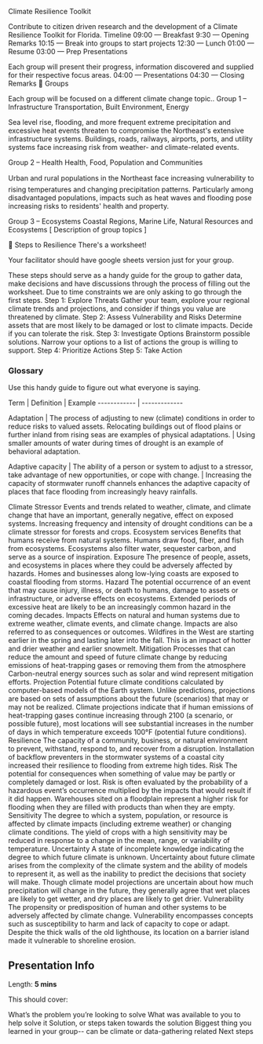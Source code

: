 
Climate Resilience Toolkit

Contribute to citizen driven research and the development of a Climate Resilience Toolkit for Florida.
Timeline
09:00 — Breakfast
9:30 — Opening Remarks
10:15 — Break into groups to start projects
12:30 — Lunch
01:00 — Resume
03:00 — Prep Presentations

Each group will present their progress, information discovered and supplied for their respective focus areas.
04:00 — Presentations
04:30 — Closing Remarks

Groups

Each group will be focused on a different climate change topic..
Group 1 – Infrastructure
Transportation, Built Environment, Energy

Sea level rise, flooding, and more frequent extreme precipitation and excessive heat events threaten to compromise the Northeast's extensive infrastructure systems. Buildings, roads, railways, airports, ports, and utility systems face increasing risk from weather- and climate-related events.

Group 2  – Health
Health, Food, Population and Communities

Urban and rural populations in the Northeast face increasing vulnerability to rising temperatures and changing precipitation patterns. Particularly among disadvantaged populations, impacts such as heat waves and flooding pose increasing risks to residents' health and property.

Group 3 – Ecosystems
Coastal Regions, Marine Life, Natural Resources and Ecosystems
[ Description of group topics ]



Steps to Resilience
There's a worksheet!

Your facilitator should have google sheets version just for your group.

These steps should serve as a handy guide for the group to gather data, make decisions and have discussions through the process of filling out the worksheet.  Due to time constraints we are only asking to go through the first steps.
Step 1: Explore Threats
Gather your team, explore your regional climate trends and projections, and consider if things you value are threatened by climate.
Step 2: Assess Vulnerability and Risks
Determine assets that are most likely to be damaged or lost to climate impacts. Decide if you can tolerate the risk.
Step 3: Investigate Options
Brainstorm possible solutions. Narrow your options to a list of actions the group is willing to support.
Step 4: Prioritize Actions
Step 5: Take Action


### Glossary

Use this handy guide to figure out what everyone is saying.

Term | Definition | Example
------------ | -------------

Adaptation | The process of adjusting to new (climate) conditions in order to reduce risks to valued assets.
Relocating buildings out of flood plains or further inland from rising seas are examples of physical adaptations. | Using smaller amounts of water during times of drought is an example of behavioral adaptation.

Adaptive capacity | The ability of a person or system to adjust to a stressor, take advantage of new opportunities, or cope with change. | Increasing the capacity of stormwater runoff channels enhances the adaptive capacity of places that face flooding from increasingly heavy rainfalls.

Climate Stressor
Events and trends related to weather, climate, and climate change that have an important, generally negative, effect on exposed systems.
Increasing frequency and intensity of drought conditions can be a climate stressor for forests and crops.
Ecosystem services
Benefits that humans receive from natural systems.
Humans draw food, fiber, and fish from ecosystems. Ecosystems also filter water, sequester carbon, and serve as a source of inspiration.
Exposure
The presence of people, assets, and ecosystems in places where they could be adversely affected by hazards.
Homes and businesses along low-lying coasts are exposed to coastal flooding from storms.
Hazard
The potential occurrence of an event that may cause injury, illness, or death to humans, damage to assets or infrastructure, or adverse effects on ecosystems.
Extended periods of excessive heat are likely to be an increasingly common hazard in the coming decades.
Impacts
Effects on natural and human systems due to extreme weather, climate events, and climate change. Impacts are also referred to as consequences or outcomes.
Wildfires in the West are starting earlier in the spring and lasting later into the fall. This is an impact of hotter and drier weather and earlier snowmelt.
Mitigation
Processes that can reduce the amount and speed of future climate change by reducing emissions of heat-trapping gases or removing them from the atmosphere
Carbon-neutral energy sources such as solar and wind represent mitigation efforts.
Projection
Potential future climate conditions calculated by computer-based models of the Earth system. Unlike predictions, projections are based on sets of assumptions about the future (scenarios) that may or may not be realized.
Climate projections indicate that if human emissions of heat-trapping gases continue increasing through 2100 (a scenario, or possible future), most locations will see substantial increases in the number of days in which temperature exceeds 100°F (potential future conditions).
Resilience
The capacity of a community, business, or natural environment to prevent, withstand, respond to, and recover from a disruption.
Installation of backflow preventers in the stormwater systems of a coastal city increased their resilience to flooding from extreme high tides.
Risk
The potential for consequences when something of value may be partly or completely damaged or lost. Risk is often evaluated by the probability of a hazardous event’s occurrence multiplied by the impacts that would result if it did happen.
Warehouses sited on a floodplain represent a higher risk for flooding when they are filled with products than when they are empty.
Sensitivity
The degree to which a system, population, or resource is affected by climate impacts (including extreme weather) or changing climate conditions.
The yield of crops with a high sensitivity may be reduced in response to a change in the mean, range, or variability of temperature.
Uncertainty
A state of incomplete knowledge indicating the degree to which future climate is unknown. Uncertainty about future climate arises from the complexity of the climate system and the ability of models to represent it, as well as the inability to predict the decisions that society will make.
Though climate model projections are uncertain about how much precipitation will change in the future, they generally agree that wet places are likely to get wetter, and dry places are likely to get drier.
Vulnerability
The propensity or predisposition of human and other systems to be adversely affected by climate change. Vulnerability encompasses concepts such as susceptibility to harm and lack of capacity to cope or adapt.
Despite the thick walls of the old lighthouse, its location on a barrier island made it vulnerable to shoreline erosion.




## Presentation Info
Length: **5 mins**

This should cover:

What’s the problem you’re looking to solve
What was available to you to help solve it
Solution, or steps taken towards the solution
Biggest thing you learned in your group-- can be climate or data-gathering related
Next steps
